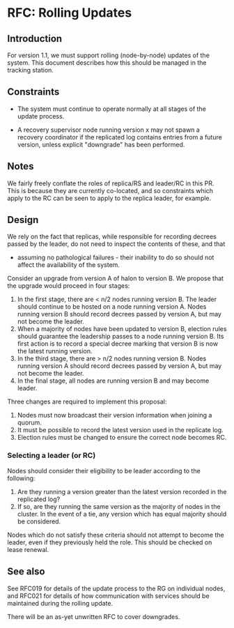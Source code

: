 # RFC: Rolling Updates

## Introduction

For version 1.1, we must support rolling (node-by-node) updates of the system.
This document describes how this should be managed in the tracking station.

## Constraints

- The system must continue to operate normally at all stages of the update
  process.

- A recovery supervisor node running version x may not spawn a recovery
  coordinator if the replicated log contains entries from a future version,
  unless explicit "downgrade" has been performed.

## Notes

We fairly freely conflate the roles of replica/RS and leader/RC in this PR. This
is because they are currently co-located, and so constraints which apply to the
RC can be seen to apply to the replica leader, for example.

## Design

We rely on the fact that replicas, while responsible for recording decrees
passed by the leader, do not need to inspect the contents of these, and that
- assuming no pathological failures - their inability to do so should not
affect the availability of the system.

Consider an upgrade from version A of halon to version B. We propose that the
upgrade would proceed in four stages:

1. In the first stage, there are < n/2 nodes running version B. The leader
   should continue to be hosted on a node running version A. Nodes running
   version B should record decrees passed by version A, but may not become the
   leader.
1. When a majority of nodes have been updated to version B, election rules
   should guarantee the leadership passes to a node running version B. Its
   first action is to record a special decree marking that version B is now
   the latest running version.
1. In the third stage, there are > n/2 nodes running version B. Nodes running
   version A should record decrees passed by version A, but may not become the
   leader.
1. In the final stage, all nodes are running version B and may become leader.

Three changes are required to implement this proposal:

1. Nodes must now broadcast their version information when joining a quorum.
1. It must be possible to record the latest version used in the replicate log.
1. Election rules must be changed to ensure the correct node becomes RC.

### Selecting a leader (or RC)

Nodes should consider their eligibility to be leader according to the following:

1. Are they running a version greater than the latest version recorded in the
   replicated log?
2. If so, are they running the same version as the majority of nodes in the
   cluster. In the event of a tie, any version which has equal majority should
   be considered.

Nodes which do not satisfy these criteria should not attempt to become the
leader, even if they previously held the role. This should be checked on lease
renewal.

## See also

See RFC019 for details of the update process to the RG on individual nodes,
and RFC021 for details of how communication with services should be maintained
during the rolling update.

There will be an as-yet unwritten RFC to cover downgrades.
